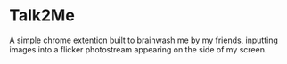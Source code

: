 Talk2Me
=======

A simple chrome extention built to brainwash me by my friends, inputting images into a flicker photostream appearing on the side of my screen. 
